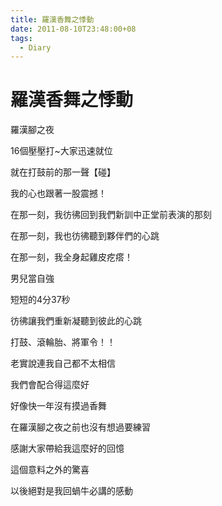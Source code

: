 ```yaml
---
title: 羅漢香舞之悸動
date: 2011-08-10T23:48:00+08
tags:
  - Diary
---
```

# 羅漢香舞之悸動

羅漢腳之夜

16個壓壓打~大家迅速就位

就在打鼓前的那一聲【碰】

我的心也跟著一股震撼！

在那一刻，我彷彿回到我們新訓中正堂前表演的那刻

在那一刻，我也彷彿聽到夥伴們的心跳

在那一刻，我全身起雞皮疙瘩！

男兒當自強

短短的4分37秒

彷彿讓我們重新凝聽到彼此的心跳

打鼓、滾輪胎、將軍令！！

老實說連我自己都不太相信

我們會配合得這麼好

好像快一年沒有摸過香舞

在羅漢腳之夜之前也沒有想過要練習

感謝大家帶給我這麼好的回憶

這個意料之外的驚喜

以後絕對是我回蝸牛必講的感動
